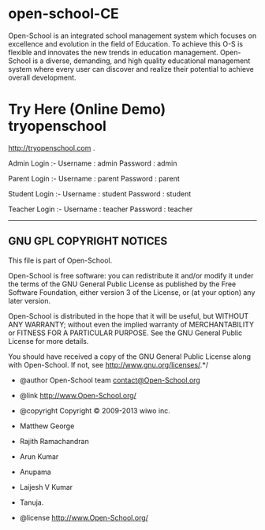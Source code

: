 open-school-CE
==============

Open-School is an integrated school management system which focuses on excellence and evolution in the field of Education. To achieve this O-S is flexible and innovates the new trends in education management. Open-School is a diverse, demanding, and high quality educational management system where every user can discover and realize their potential to achieve overall development.


Try Here (Online Demo) tryopenschool 
==============

http://tryopenschool.com .

Admin Login :- Username : admin Password : admin


Parent Login :- Username : parent Password : parent


Student Login :- Username : student Password : student


Teacher Login :- Username : teacher Password : teacher 



-------------------------
GNU GPL COPYRIGHT NOTICES
-------------------------
This file is part of Open-School.

Open-School is free software: you can redistribute it and/or modify
it under the terms of the GNU General Public License as published by
the Free Software Foundation, either version 3 of the License, or
(at your option) any later version.

Open-School is distributed in the hope that it will be useful,
but WITHOUT ANY WARRANTY; without even the implied warranty of
MERCHANTABILITY or FITNESS FOR A PARTICULAR PURPOSE.  See the
GNU General Public License for more details.

You should have received a copy of the GNU General Public License
along with Open-School.  If not, see <http://www.gnu.org/licenses/>.*/


 
 * @author Open-School team <contact@Open-School.org>
 * @link http://www.Open-School.org/
 * @copyright Copyright &copy; 2009-2013 wiwo inc.

 * Matthew George
 * Rajith Ramachandran
 * Arun Kumar
 * Anupama
 * Laijesh V Kumar
 * Tanuja.

 * @license http://www.Open-School.org/
